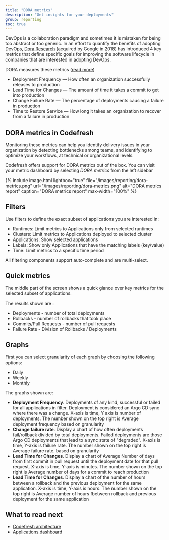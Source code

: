 ```yaml
---
title: "DORA metrics"
description: "Get insights for your deployments"
group: reporting
toc: true
---
```


DevOps is a collaboration paradigm and sometimes it is mistaken for being too
abstract or too generic. In an effort to quantify the benefits of adopting DevOps,
[Dora Research](https://www.devops-research.com/research.html#capabilities) (acquired by Google in 2018) has introduced 4 key metrics that
define specific goals for improving the software lifecycle in companies that are
interested in adopting DevOps.

DORA measures these metrics ([read more](https://cloud.google.com/blog/products/devops-sre/using-the-four-keys-to-measure-your-devops-performance))


* Deployment Frequency — How often an organization successfully releases to production
* Lead Time for Changes — The amount of time it takes a commit to get into production
* Change Failure Rate — The percentage of deployments causing a failure in production
* Time to Restore Service — How long it takes an organization to recover from a failure in production

## DORA metrics in Codefresh

Monitoring these metrics can help you identify delivery issues in your organization by detecting bottlenecks among teams, and identifying to optimize your workflows, at technical or organizational levels.

Codefresh offers support for DORA metrics out of the box. You can visit your metric dashboard by selecting *DORA metrics* from the left sidebar

{% include
image.html
lightbox="true"
file="/images/reporting/dora-metrics.png"
url="/images/reporting/dora-metrics.png"
alt="DORA metrics report"
caption="DORA metrics report"
max-width="100%"
%}

## Filters

Use filters to define the exact subset of applications you are interested in:


* Runtimes: Limit metrics to Applications only from selected runtimes 
* Clusters: Limit metrics to Applications deployed to selected cluster
* Applications: Show selected applications 
* Labels: Show only Applications that have the matching labels (key/value) 
* Time: Limit metrics to a specific time period

All filtering components support auto-complete and are multi-select. 

## Quick metrics

The middle part of the screen shows a quick glance over key metrics for the selected subset of applications.

The results shown are :

* Deployments -  number of total deployments
* Rollbacks - number of rollbacks that took place
* Commits/Pull Requests - number of pull requests
* Failure Rate - Division of Rollbacks / Deployments

## Graphs


First you can select granularity of each graph by choosing the following options:

* Daily 
* Weekly
* Monthly


The graphs shown are:

* **Deployment Frequency**.  Deployments of any kind, successful or failed for all applications in filter. Deployment is considered an Argo CD sync where there was a change. X-axis is time, Y axis is number of deployments. The number shown on the top right is Average deployment frequency based on granularity
* **Change failure rate**. Display a chart of how often deployments fail/rollback divided by total deployments. Failed deployments are those Argo CD deployments that lead to a sync state of "degraded". X-axis is time, Y-axis is failure rate. The number shown on the top right is Average failure rate. based on granularity
* **Lead Time for Changes**. Display a chart of Average Number of days from first commit in pull request until the deployment date for that pull request. X-axis is time, Y-axis is minutes. The number shown on the top right is Average number of days for a commit to reach production
* **Lead Time for Changes**. Display a chart of the number of hours between a rollback and the previous deployment for the same application. X-axis is time, Y-axis is hours. The number shown on the top right is Average number of hours fbetween rollback and previous deployment for the same application

## What to read next

* [Codefresh architecture](({{site.baseurl}}/docs/getting-started/architecture/))
* [Applications dashboard](({{site.baseurl}}/docs/deployment/applications-dashboard//))


